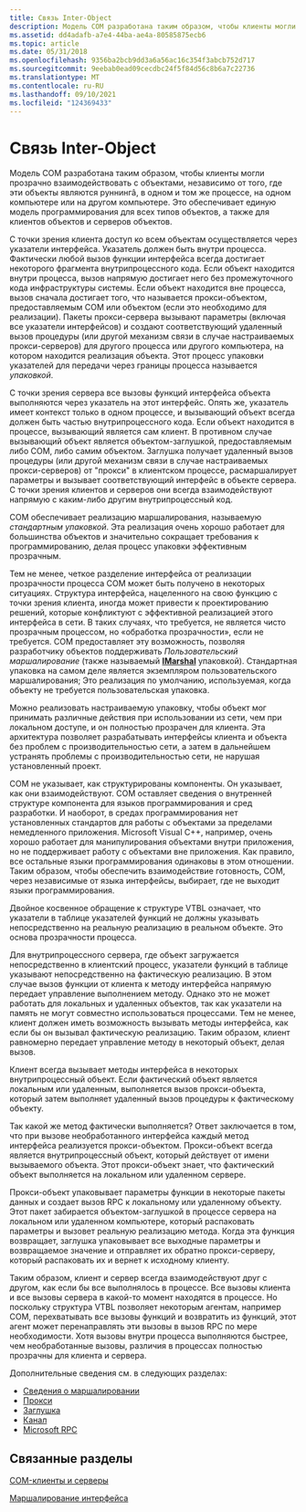 ```yaml
---
title: Связь Inter-Object
description: Модель COM разработана таким образом, чтобы клиенты могли прозрачно взаимодействовать с объектами независимо от того, где они выполняются в одном процессе, на одном компьютере или на другом компьютере.
ms.assetid: dd4adafb-a7e4-44ba-ae4a-80585875ecb6
ms.topic: article
ms.date: 05/31/2018
ms.openlocfilehash: 9356ba2bcb9dd3a6a56ac16c354f3abcb752d717
ms.sourcegitcommit: 9eebab0ead09cecdbc24f5f84d56c8b6a7c22736
ms.translationtype: MT
ms.contentlocale: ru-RU
ms.lasthandoff: 09/10/2021
ms.locfileid: "124369433"
---
```

# <a name="inter-object-communication"></a>Связь Inter-Object

Модель COM разработана таким образом, чтобы клиенты могли прозрачно взаимодействовать с объектами, независимо от того, где эти объекты являются руннингâ, в одном и том же процессе, на одном компьютере или на другом компьютере. Это обеспечивает единую модель программирования для всех типов объектов, а также для клиентов объектов и серверов объектов.

С точки зрения клиента доступ ко всем объектам осуществляется через указатели интерфейса. Указатель должен быть внутри процесса. Фактически любой вызов функции интерфейса всегда достигает некоторого фрагмента внутрипроцессного кода. Если объект находится внутри процесса, вызов напрямую достигает него без промежуточного кода инфраструктуры системы. Если объект находится вне процесса, вызов сначала достигает того, что называется прокси-объектом, предоставляемым COM или объектом (если это необходимо для реализации). Пакеты прокси-сервера вызывают параметры (включая все указатели интерфейсов) и создают соответствующий удаленный вызов процедуры (или другой механизм связи в случае настраиваемых прокси-серверов) для другого процесса или другого компьютера, на котором находится реализация объекта. Этот процесс упаковки указателей для передачи через границы процесса называется *упаковкой*.

С точки зрения сервера все вызовы функций интерфейса объекта выполняются через указатель на этот интерфейс. Опять же, указатель имеет контекст только в одном процессе, и вызывающий объект всегда должен быть частью внутрипроцессного кода. Если объект находится в процессе, вызывающий является сам клиент. В противном случае вызывающий объект является объектом-заглушкой, предоставляемым либо COM, либо самим объектом. Заглушка получает удаленный вызов процедуры (или другой механизм связи в случае настраиваемых прокси-серверов) от "прокси" в клиентском процессе, расмаршалирует параметры и вызывает соответствующий интерфейс в объекте сервера. С точки зрения клиентов и серверов они всегда взаимодействуют напрямую с каким-либо другим внутрипроцессный код.

COM обеспечивает реализацию маршалирования, называемую *стандартным упаковкой*. Эта реализация очень хорошо работает для большинства объектов и значительно сокращает требования к программированию, делая процесс упаковки эффективным прозрачным.

Тем не менее, четкое разделение интерфейса от реализации прозрачности процесса COM может быть получено в некоторых ситуациях. Структура интерфейса, нацеленного на свою функцию с точки зрения клиента, иногда может привести к проектированию решений, которые конфликтуют с эффективной реализацией этого интерфейса в сети. В таких случаях, что требуется, не является чисто прозрачным процессом, но «обработка прозрачности», если не требуется. COM предоставляет эту возможность, позволяя разработчику объектов поддерживать *Пользовательский маршалирование* (также называемый [**IMarshal**](/windows/win32/api/objidlbase/nn-objidlbase-imarshal) упаковкой). Стандартная упаковка на самом деле является экземпляром пользовательского маршалирования; Это реализация по умолчанию, используемая, когда объекту не требуется пользовательская упаковка.

Можно реализовать настраиваемую упаковку, чтобы объект мог принимать различные действия при использовании из сети, чем при локальном доступе, и он полностью прозрачен для клиента. Эта архитектура позволяет разрабатывать интерфейсы клиента и объекта без проблем с производительностью сети, а затем в дальнейшем устранять проблемы с производительностью сети, не нарушая установленный проект.

COM не указывает, как структурированы компоненты. Он указывает, как они взаимодействуют. COM оставляет сведения о внутренней структуре компонента для языков программирования и сред разработки. И наоборот, в средах программирования нет установленных стандартов для работы с объектами за пределами немедленного приложения. Microsoft Visual C++, например, очень хорошо работает для манипулирования объектами внутри приложения, но не поддерживает работу с объектами вне приложения. Как правило, все остальные языки программирования одинаковы в этом отношении. Таким образом, чтобы обеспечить взаимодействие готовность, COM, через независимые от языка интерфейсы, выбирает, где не выходит языки программирования.

Двойное косвенное обращение к структуре VTBL означает, что указатели в таблице указателей функций не должны указывать непосредственно на реальную реализацию в реальном объекте. Это основа прозрачности процесса.

Для внутрипроцессного сервера, где объект загружается непосредственно в клиентский процесс, указатели функций в таблице указывают непосредственно на фактическую реализацию. В этом случае вызов функции от клиента к методу интерфейса напрямую передает управление выполнением методу. Однако это не может работать для локальных и удаленных объектов, так как указатели на память не могут совместно использоваться процессами. Тем не менее, клиент должен иметь возможность вызывать методы интерфейса, как если бы он вызывал фактическую реализацию. Таким образом, клиент равномерно передает управление методу в некоторый объект, делая вызов.

Клиент всегда вызывает методы интерфейса в некоторых внутрипроцессный объект. Если фактический объект является локальным или удаленным, выполняется вызов прокси-объекта, который затем выполняет удаленный вызов процедуры к фактическому объекту.

Так какой же метод фактически выполняется? Ответ заключается в том, что при вызове необработанного интерфейса каждый метод интерфейса реализуется прокси-объектом. Прокси-объект всегда является внутрипроцессный объект, который действует от имени вызываемого объекта. Этот прокси-объект знает, что фактический объект выполняется на локальном или удаленном сервере.

Прокси-объект упаковывает параметры функции в некоторые пакеты данных и создает вызов RPC к локальному или удаленному объекту. Этот пакет забирается объектом-заглушкой в процессе сервера на локальном или удаленном компьютере, который распаковать параметры и вызовет реальную реализацию метода. Когда эта функция возвращает, заглушка упаковывает все выходные параметры и возвращаемое значение и отправляет их обратно прокси-серверу, который распаковать их и вернет к исходному клиенту.

Таким образом, клиент и сервер всегда взаимодействуют друг с другом, как если бы все выполнялось в процессе. Все вызовы клиента и все вызовы сервера в какой-то момент находятся в процессе. Но поскольку структура VTBL позволяет некоторым агентам, например COM, перехватывать все вызовы функций и возвратить из функций, этот агент может перенаправлять эти вызовы в вызов RPC по мере необходимости. Хотя вызовы внутри процесса выполняются быстрее, чем необработанные вызовы, различия в процессах полностью прозрачны для клиента и сервера.

Дополнительные сведения см. в следующих разделах:

-   [Сведения о маршалировании](marshaling-details.md)
-   [Прокси](proxy.md)
-   [Заглушка](stub.md)
-   [Канал](channel.md)
-   [Microsoft RPC](microsoft-rpc.md)

## <a name="related-topics"></a>Связанные разделы

<dl> <dt>

[COM-клиенты и серверы](com-clients-and-servers.md)
</dt> <dt>

[Маршалирование интерфейса](interface-marshaling.md)
</dt> </dl>

 

 